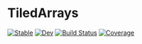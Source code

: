 # TiledArrays

[![Stable](https://img.shields.io/badge/docs-stable-blue.svg)](https://Luapulu.github.io/TiledArrays.jl/stable)
[![Dev](https://img.shields.io/badge/docs-dev-blue.svg)](https://Luapulu.github.io/TiledArrays.jl/dev)
[![Build Status](https://github.com/Luapulu/TiledArrays.jl/workflows/CI/badge.svg)](https://github.com/Luapulu/TiledArrays.jl/actions)
[![Coverage](https://codecov.io/gh/Luapulu/TiledArrays.jl/branch/master/graph/badge.svg)](https://codecov.io/gh/Luapulu/TiledArrays.jl)

